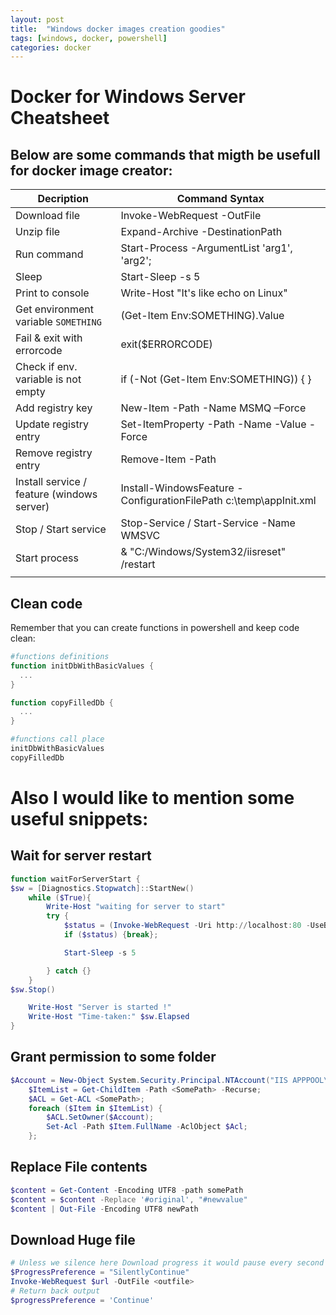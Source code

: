 ```yaml
---
layout: post
title:  "Windows docker images creation goodies"
tags: [windows, docker, powershell]
categories: docker
---
```


# Docker for Windows Server Cheatsheet

## Below are some commands that migth be usefull for docker image creator:
| Decription                                 | Command Syntax                                                    |
| ------------------------------------------ | ----------------------------------------------------------------- |
| Download file                              | Invoke-WebRequest <URL> -OutFile <path>                           |
| Unzip file                                 | Expand-Archive <ZIP> -DestinationPath <path>                      |
| Run command                                | Start-Process <process name> -ArgumentList 'arg1', 'arg2';        |
| Sleep                                      | Start-Sleep -s 5                                                  |
| Print to console                           | Write-Host "It's like echo on Linux"                              |
| Get environment variable `SOMETHING`       | (Get-Item Env:SOMETHING).Value                                    |
| Fail & exit with errorcode                 | exit($ERRORCODE)                                                  |
| Check if env. variable is not empty        | if (-Not (Get-Item Env:SOMETHING)) {  }                           |
| Add registry key                           | New-Item -Path <Path> -Name MSMQ –Force                           |
| Update registry entry                      | Set-ItemProperty -Path <Path> -Name <Key> -Value <Value> -Force   |
| Remove registry entry                      | Remove-Item -Path <Path>                                          |
| Install service / feature (windows server) | Install-WindowsFeature -ConfigurationFilePath c:\temp\appInit.xml |
| Stop / Start service                       | Stop-Service / Start-Service -Name WMSVC                          |
| Start process                              | & "C:/Windows/System32/iisreset" /restart                         |
|                                            |                                                                   |

## Clean code
Remember that you can create functions in powershell and keep code clean:
```powershell
#functions definitions
function initDbWithBasicValues {
  ...
}

function copyFilledDb {
  ...
}

#functions call place
initDbWithBasicValues
copyFilledDb
```

# Also I would like to mention some useful snippets:

## Wait for server restart
```powershell
function waitForServerStart {
$sw = [Diagnostics.Stopwatch]::StartNew()
	while ($True){
		Write-Host "waiting for server to start"
		try {
			$status = (Invoke-WebRequest -Uri http://localhost:80 -UseBasicParsing -TimeoutSec 30).StatusCode.equals(200)
			if ($status) {break};

			Start-Sleep -s 5

		} catch {}
	}
$sw.Stop()

	Write-Host "Server is started !"
	Write-Host "Time-taken:" $sw.Elapsed
}
```

## Grant permission to some folder
```powershell
$Account = New-Object System.Security.Principal.NTAccount("IIS APPPOOL\.NET v4.5");
	$ItemList = Get-ChildItem -Path <SomePath> -Recurse;
	$ACL = Get-ACL <SomePath>;
	foreach ($Item in $ItemList) {
		$ACL.SetOwner($Account);
		Set-Acl -Path $Item.FullName -AclObject $Acl;
	};
```

## Replace File contents
```powershell
$content = Get-Content -Encoding UTF8 -path somePath
$content = $content -Replace '#original', "#newvalue"
$content | Out-File -Encoding UTF8 newPath
```

## Download Huge file
```powershell
# Unless we silence here Download progress it would pause every second for no reason
$ProgressPreference = "SilentlyContinue"
Invoke-WebRequest $url -OutFile <outfile>
# Return back output
$progressPreference = 'Continue'
```
